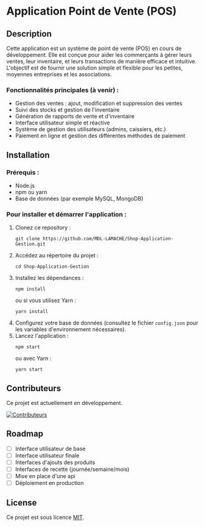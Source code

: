 # Application Point de Vente (POS)

## Description

Cette application est un système de point de vente (POS) en cours de développement. Elle est conçue pour aider les commerçants à gérer leurs ventes, leur inventaire, et leurs transactions de manière efficace et intuitive. L'objectif est de fournir une solution simple et flexible pour les petites, moyennes entreprises et les associations.

### Fonctionnalités principales (à venir) :
- Gestion des ventes : ajout, modification et suppression des ventes
- Suivi des stocks et gestion de l'inventaire
- Génération de rapports de vente et d'inventaire
- Interface utilisateur simple et réactive
- Système de gestion des utilisateurs (admins, caissiers, etc.)
- Paiement en ligne et gestion des différentes méthodes de paiement

## Installation

### Prérequis :
- Node.js
- npm ou yarn
- Base de données (par exemple MySQL, MongoDB)

### Pour installer et démarrer l'application :
1. Clonez ce repository :
   <pre><code>git clone https://github.com/MDL-LAMACHE/Shop-Application-Gestion.git</code></pre>
2. Accédez au répertoire du projet :
   <pre><code>cd Shop-Application-Gestion</code></pre>
3. Installez les dépendances :
   <pre><code>npm install</code></pre>
   ou si vous utilisez Yarn :  
   <pre><code>yarn install</code></pre>
4. Configurez votre base de données (consultez le fichier `config.json` pour les variables d'environnement nécessaires).
5. Lancez l'application :
   <pre><code>npm start</code></pre>
   ou avec Yarn :  
   <pre><code>yarn start</code></pre>

## Contributeurs

Ce projet est actuellement en développement.

[![Contributeurs](https://contrib.rocks/image?repo=MDL-LAMACHE/Shop-Application-Gestion)](https://github.com/MDL-LAMACHE/Shop-Application-Gestion/graphs/contributors)
## Roadmap

- [ ] Interface utilisateur de base
- [ ] Interface utilisateur finale
- [ ] Interfaces d'ajouts des produits
- [ ] Interfaces de recette (journée/semaine/mois)
- [ ] Mise en place d'une api
- [ ] Déploiement en production

## License

Ce projet est sous licence [MIT](https://opensource.org/licenses/MIT).

